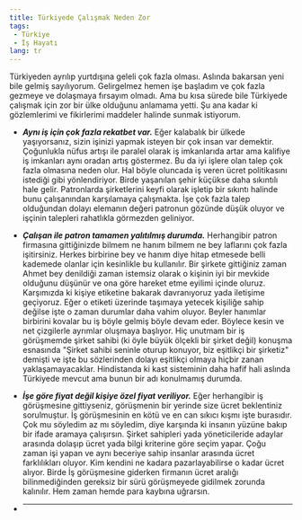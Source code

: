```yaml
---
title: Türkiyede Çalışmak Neden Zor
tags: 
 - Türkiye
 - İş Hayatı
lang: tr
---
```


Türkiyeden ayrılıp yurtdışına geleli çok fazla olması. Aslında bakarsan yeni bile gelmiş sayılıyorum. Gelirgelmez hemen işe başladım ve çok fazla gezmeye ve dolaşmaya fırsayım olmadı. Ama bu kısa sürede bile Türkiyede çalışmak için zor bir ülke olduğunu anlamama yetti. Şu ana kadar ki gözlemlerimi ve fikirlerimi maddeler halinde sunmak istiyorum.

- ***Aynı iş için çok fazla rekatbet var.*** Eğer kalabalık bir ülkede yaşıyorsanız, sizin işinizi yapmak isteyen bir çok insan var demektir. Çoğunlukla nüfus artışı ile paralel olarak iş imkanlarıda artar ama kalifiye iş imkanları aynı oradan artış göstermez. Bu da iyi işlere olan talep çok fazla olmasına neden olur. Hal böyle oluncada iş veren ücret politikasını istediği gibi yönlendiriyor. Birde yaşanılan şehir küçükse daha sıkıntılı hale gelir. Patronlarda şirketlerini keyfi olarak işletip bir sıkıntı halinde bunu çalışanından karşılamaya çalışmakta. İşe çok fazla talep olduğundan dolayı elemanın değeri patronun gözünde düşük oluyor ve işçinin talepleri rahatlıkla görmezden geliniyor.

- ***Çalışan ile patron tamamen yalıtılmış durumda.*** Herhangibir patron firmasına gittiğinizde bilmem ne hanım bilmem ne bey laflarını çok fazla işitirsiniz. Herkes birbirine bey ve hanım diye hitap etmesede belli kademede olanlar için kesinlikle bu kullanılır. Bir şirkete gittiğiniz zaman Ahmet bey denildiği zaman istemsiz olarak o kişinin iyi bir mevkide olduğunu düşünür ve ona göre hareket etme eyilimi içinde oluruz. Karşımızda ki kişiye etiketine bakarak davranıyoruz yada iletişime geçiyoruz. Eğer o etiketi üzerinde taşımaya yetecek kişiliğe sahip değilse işte o zaman durumlar daha vahim oluyor. Beyler hanımlar birbirini kovalar bu iş böyle gelmiş böyle devam eder. Böylece kesin ve net çizgilerle ayrımlar oluşmaya başlıyor. Hiç unutmam bir iş görüşmemde şirket sahibi (ki öyle büyük ölçekli bir şirket değil) konuşma esnasında "Şirket sahibi seninle oturup konuyor, biz eşitlikçi bir şirketiz" demişti ve işte bu sözlerinden dolayı eşitlikçi olmaya hiçbir zanan yaklaşamayacaklar. Hindistanda ki kast sisteminin daha hafif hali aslında Türkiyede mevcut ama bunun bir adı konulmamış durumda.

- ***İşe göre fiyat değil kişiye özel fiyat veriliyor.*** Eğer herhangibir iş görüşmesine gittiyseniz, görüşmenin bir yerinde size ücret beklentiniz sorulmuştur. İş görüşmesinin en kötü ve en can sıkıcı kışmı işte burasıdır. Çok mu söyledim az mı söyledim, diye karşında ki insanın yüzüne bakıp bir ifade aramaya çalışırsın. Şirket sahipleri yada yöneticileride adaylar arasında dolaşıp ücret yada bilgi kriterine göre seçim yapar. Çoğu zaman işi yapan ve aynı beceriye sahip insanlar arasında ücret farklılıkları oluyor. Kim kendini ne kadara pazarlayabilirse o kadar ücret alıyor. Birde İş görüşmesine giderken firmanın ücret aralığı bilinmediğinden gereksiz bir sürü görüşmeyede gidilmek zorunda kalınılır. Hem zaman hemde para kaybına uğrarsın.

- ***